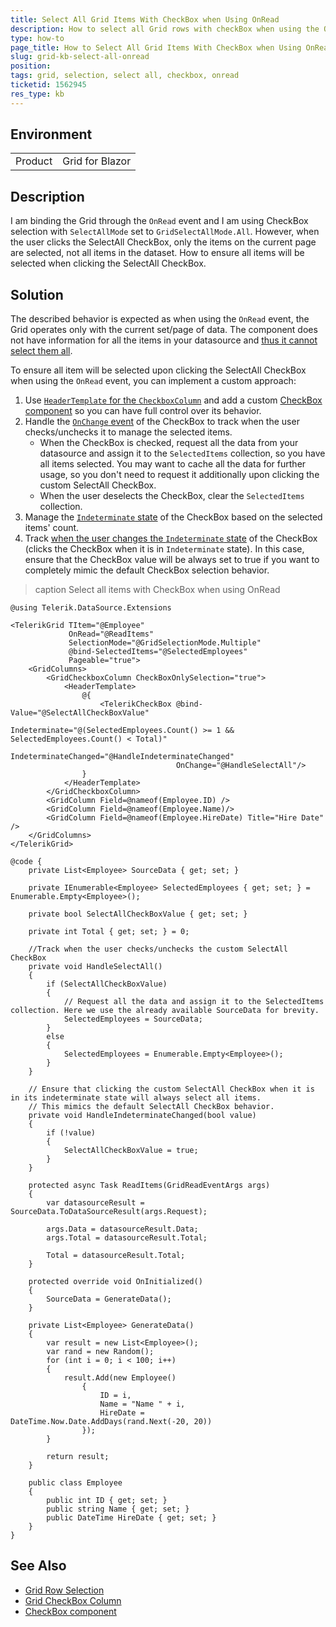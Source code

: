 ```yaml
---
title: Select All Grid Items With CheckBox when Using OnRead
description: How to select all Grid rows with checkBox when using the OnRead event in the Telerik Grid for Blazor.
type: how-to
page_title: How to Select All Grid Items With CheckBox when Using OnRead
slug: grid-kb-select-all-onread
position: 
tags: grid, selection, select all, checkbox, onread
ticketid: 1562945
res_type: kb
---
```


## Environment

<table>
    <tbody>
        <tr>
            <td>Product</td>
            <td>Grid for Blazor</td>
        </tr>
    </tbody>
</table>


## Description

I am binding the Grid through the `OnRead` event and I am using CheckBox selection with `SelectAllMode` set to `GridSelectAllMode.All`. However, when the user clicks the SelectAll CheckBox, only the items on the current page are selected, not all items in the dataset. How to ensure all items will be selected when clicking the SelectAll CheckBox.

## Solution

The described behavior is expected as when using the `OnRead` event, the Grid operates only with the current set/page of data. The component does not have information for all the items in your datasource and [thus it cannot select them all](slug:grid-selection-row#selection-and-paging).

To ensure all item will be selected upon clicking the SelectAll CheckBox when using the `OnRead` event, you can implement a custom approach: 

1. Use [`HeaderTemplate` for the `CheckboxColumn`](slug:components/grid/columns/checkbox#header-template) and add a custom [CheckBox component](slug:checkbox-overview) so you can have full control over its behavior.
1. Handle the [`OnChange` event](slug:checkbox-events#onchange) of the CheckBox to track when the user checks/unchecks it to manage the selected items. 
    - When the CheckBox is checked, request all the data from your datasource and assign it to the `SelectedItems` collection, so you have all items selected. You may want to cache all the data for further usage, so you don't need to request it additionally upon clicking the custom SelectAll CheckBox.
    - When the user deselects the CheckBox, clear the  `SelectedItems` collection.
1. Manage the [`Indeterminate` state](slug:checkbox-indeterminate-state) of the CheckBox based on the selected items' count.
1. Track [when the user changes the `Indeterminate` state](slug:checkbox-events#indeterminatechanged) of the CheckBox (clicks the CheckBox when it is in `Indeterminate` state). In this case, ensure that the CheckBox value will be always set to true if you want to completely mimic the default CheckBox selection behavior.

>caption Select all items with CheckBox when using OnRead

````RAZOR
@using Telerik.DataSource.Extensions

<TelerikGrid TItem="@Employee"
             OnRead="@ReadItems"
             SelectionMode="@GridSelectionMode.Multiple"
             @bind-SelectedItems="@SelectedEmployees"
             Pageable="true">
    <GridColumns>
        <GridCheckboxColumn CheckBoxOnlySelection="true">
            <HeaderTemplate>
                @{
                    <TelerikCheckBox @bind-Value="@SelectAllCheckBoxValue" 
                                     Indeterminate="@(SelectedEmployees.Count() >= 1 && SelectedEmployees.Count() < Total)"
                                     IndeterminateChanged="@HandleIndeterminateChanged"
                                     OnChange="@HandleSelectAll"/>                    
                }
            </HeaderTemplate>
        </GridCheckboxColumn>
        <GridColumn Field=@nameof(Employee.ID) />
        <GridColumn Field=@nameof(Employee.Name)/>
        <GridColumn Field=@nameof(Employee.HireDate) Title="Hire Date" />
    </GridColumns>
</TelerikGrid>

@code {
    private List<Employee> SourceData { get; set; }

    private IEnumerable<Employee> SelectedEmployees { get; set; } = Enumerable.Empty<Employee>();

    private bool SelectAllCheckBoxValue { get; set; }

    private int Total { get; set; } = 0;

    //Track when the user checks/unchecks the custom SelectAll CheckBox
    private void HandleSelectAll()
    {
        if (SelectAllCheckBoxValue)
        {
            // Request all the data and assign it to the SelectedItems collection. Here we use the already available SourceData for brevity.
            SelectedEmployees = SourceData;
        }
        else
        {
            SelectedEmployees = Enumerable.Empty<Employee>();
        }
    }    

    // Ensure that clicking the custom SelectAll CheckBox when it is in its indeterminate state will always select all items. 
    // This mimics the default SelectAll CheckBox behavior.
    private void HandleIndeterminateChanged(bool value)
    {
        if (!value)
        {
            SelectAllCheckBoxValue = true;
        }
    }

    protected async Task ReadItems(GridReadEventArgs args)
    {
        var datasourceResult = SourceData.ToDataSourceResult(args.Request);

        args.Data = datasourceResult.Data;
        args.Total = datasourceResult.Total;

        Total = datasourceResult.Total;
    }

    protected override void OnInitialized()
    {
        SourceData = GenerateData();
    }

    private List<Employee> GenerateData()
    {
        var result = new List<Employee>();
        var rand = new Random();
        for (int i = 0; i < 100; i++)
        {
            result.Add(new Employee()
                {
                    ID = i,
                    Name = "Name " + i,
                    HireDate = DateTime.Now.Date.AddDays(rand.Next(-20, 20))
                });
        }

        return result;
    }

    public class Employee
    {
        public int ID { get; set; }
        public string Name { get; set; }
        public DateTime HireDate { get; set; }
    }
}
````

## See Also

* [Grid Row Selection](slug:grid-selection-row)
* [Grid CheckBox Column](slug:components/grid/columns/checkbox)
* [CheckBox component](slug:checkbox-overview)